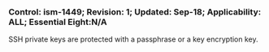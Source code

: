### Control: ism-1449; Revision: 1; Updated: Sep-18; Applicability: ALL; Essential Eight:N/A
<p>SSH private keys are protected with a passphrase or a key encryption key.</p>